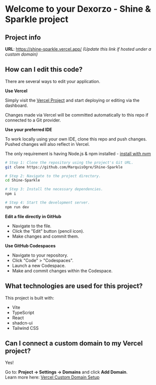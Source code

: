 
# Welcome to your Dexorzo - Shine & Sparkle project

## Project info

**URL**: https://shine-sparkle.vercel.app/ 
*(Update this link if hosted under a custom domain)*

## How can I edit this code?

There are several ways to edit your application.

**Use Vercel**

Simply visit the [Vercel Project](https://shine-sparkle.vercel.app/) and start deploying or editing via the dashboard.

Changes made via Vercel will be committed automatically to this repo if connected to a Git provider.

**Use your preferred IDE**

To work locally using your own IDE, clone this repo and push changes. Pushed changes will also reflect in Vercel.

The only requirement is having Node.js & npm installed - [install with nvm](https://github.com/nvm-sh/nvm#installing-and-updating)

```sh
# Step 1: Clone the repository using the project's Git URL.
git clone https://github.com/MarquisOgre/Shine-Sparkle

# Step 2: Navigate to the project directory.
cd Shine-Sparkle

# Step 3: Install the necessary dependencies.
npm i

# Step 4: Start the development server.
npm run dev
```

**Edit a file directly in GitHub**

- Navigate to the file.
- Click the "Edit" button (pencil icon).
- Make changes and commit them.

**Use GitHub Codespaces**

- Navigate to your repository.
- Click "Code" > "Codespaces".
- Launch a new Codespace.
- Make and commit changes within the Codespace.

## What technologies are used for this project?

This project is built with:

- Vite
- TypeScript
- React
- shadcn-ui
- Tailwind CSS

## Can I connect a custom domain to my Vercel project?

Yes!

Go to: **Project → Settings → Domains** and click **Add Domain**.  
Learn more here: [Vercel Custom Domain Setup](https://vercel.com/docs/concepts/projects/custom-domains)